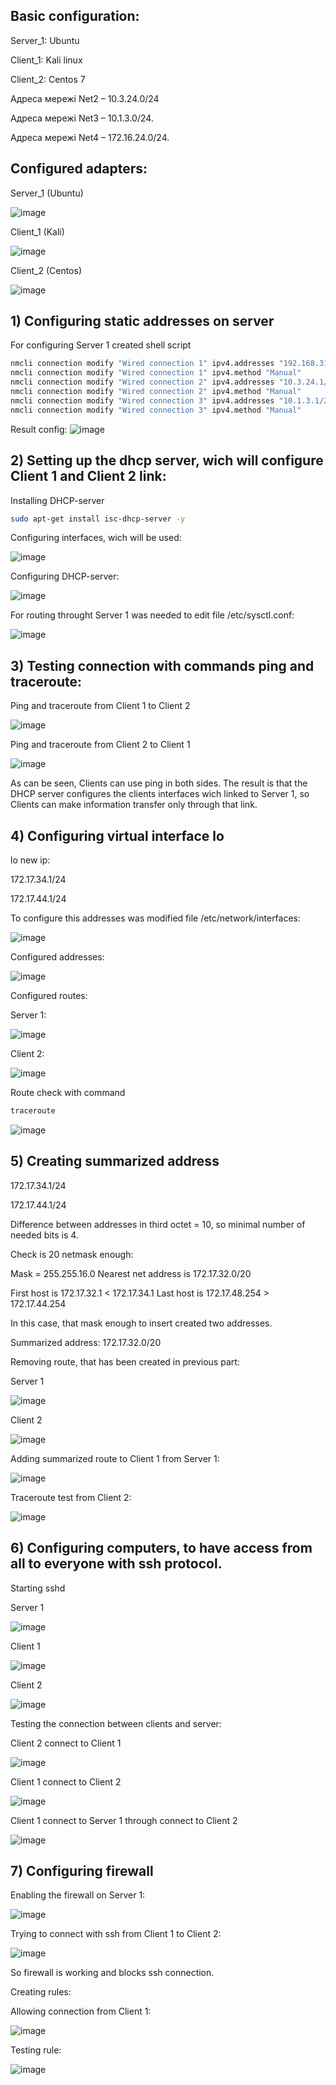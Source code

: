 
## Basic configuration:

Server_1: Ubuntu

Client_1: Kali linux

Client_2: Centos 7

Адреса мережі Net2 – 10.3.24.0/24

Адреса мережі Net3 – 10.1.3.0/24.

Адреса мережі Net4 – 172.16.24.0/24.

## Configured adapters:

Server_1 (Ubuntu)

![image](https://user-images.githubusercontent.com/113692759/214542075-597e5367-b42b-4abc-9e70-a83f9faeaf1b.png)

Client_1 (Kali)

![image](https://user-images.githubusercontent.com/113692759/214542566-8c07fe37-6d53-4ad4-8d07-8eddcd40096f.png)

Client_2 (Centos)

![image](https://user-images.githubusercontent.com/113692759/214542639-6b97eb2e-bacc-431f-b518-654f19027080.png)

## 1) Configuring static addresses on server

For configuring Server 1 created shell script
```Bash
nmcli connection modify "Wired connection 1" ipv4.addresses "192.168.31.200/24"
nmcli connection modify "Wired connection 1" ipv4.method "Manual"
nmcli connection modify "Wired connection 2" ipv4.addresses "10.3.24.1/24"
nmcli connection modify "Wired connection 2" ipv4.method "Manual"
nmcli connection modify "Wired connection 3" ipv4.addresses "10.1.3.1/24"
nmcli connection modify "Wired connection 3" ipv4.method "Manual"
```

Result config:
![image](https://user-images.githubusercontent.com/113692759/214548816-cb350dee-8d2b-46be-95ba-647fa51476d6.png)

## 2) Setting up the dhcp server, wich will configure Client 1 and Client 2 link:

Installing DHCP-server
```Bash
sudo apt-get install isc-dhcp-server -y
```

Configuring interfaces, wich will be used:

![image](https://user-images.githubusercontent.com/113692759/214551368-9881b52a-3540-4520-bcd1-84fcfaf27778.png)


Configuring DHCP-server:

![image](https://user-images.githubusercontent.com/113692759/214577780-884a26cc-0bb9-45c5-8a0e-208f14cb9caa.png)


For routing throught Server 1 was needed to edit file /etc/sysctl.conf:

![image](https://user-images.githubusercontent.com/113692759/214687268-848504c9-d58d-40cd-85f9-bf3cf4d092ee.png)

## 3) Testing connection with commands ping and traceroute:

Ping and traceroute from Client 1 to Client 2

![image](https://user-images.githubusercontent.com/113692759/214688704-4609326a-1271-4d95-b19a-cb08562b4d88.png)


Ping and traceroute from Client 2 to Client 1

![image](https://user-images.githubusercontent.com/113692759/214688095-f8c3dec4-11c7-46d8-92d7-f3dded0fc322.png)

As can be seen, Clients can use ping in both sides. The result is that the DHCP server configures the clients interfaces wich linked to Server 1, so Clients can make information transfer only through that link. 


## 4) Configuring virtual interface lo

lo new ip:

172.17.34.1/24

172.17.44.1/24

To configure this addresses was modified file /etc/network/interfaces:

![image](https://user-images.githubusercontent.com/113692759/214825665-5c314bb0-a73b-466e-bc79-bf90fb2c8a73.png)

Configured addresses:

![image](https://user-images.githubusercontent.com/113692759/214930807-2c561873-b339-45dd-bb63-33edaaba8ef3.png)

Configured routes:

Server 1:

![image](https://user-images.githubusercontent.com/113692759/214932149-a2e88511-5cfa-4d56-8567-26f55367a117.png)


Client 2:

![image](https://user-images.githubusercontent.com/113692759/214931800-d5619411-3349-4518-ab7a-542810f781e2.png)


Route check with command 
```bash 
traceroute
```

![image](https://user-images.githubusercontent.com/113692759/214932914-449861e4-3ba4-4125-8314-7d52296905cc.png)


## 5) Creating summarized address

172.17.34.1/24

172.17.44.1/24

Difference between addresses in third octet = 10, so minimal number of needed bits is 4.

Check is 20 netmask enough:

Mask = 255.255.16.0
Nearest net address is 172.17.32.0/20

First host is 172.17.32.1 < 172.17.34.1
Last host is 172.17.48.254 > 172.17.44.254

In this case, that mask enough to insert created two addresses. 

Summarized address: 172.17.32.0/20

Removing route, that has been created in previous part:

Server 1

![image](https://user-images.githubusercontent.com/113692759/214941767-c6184144-7163-41f2-8869-8dc57b65b7d9.png)

Client 2

![image](https://user-images.githubusercontent.com/113692759/214942109-bdefd1df-1669-442d-b45d-cead6bbcb393.png)


Adding summarized route to Client 1 from Server 1:

![image](https://user-images.githubusercontent.com/113692759/214942715-0dcb1d69-3332-436b-b895-60abd90d375c.png)

Traceroute test from Client 2:

![image](https://user-images.githubusercontent.com/113692759/214943122-d78b98e0-9c39-4fca-ad2f-6dc7792a14cf.png)



## 6) Configuring computers, to have access from all to everyone with ssh protocol.

Starting sshd

Server 1

![image](https://user-images.githubusercontent.com/113692759/214947944-fb44b817-4349-41a2-b03d-8cee719ee6c0.png)

Client 1

![image](https://user-images.githubusercontent.com/113692759/214948282-b34ef53e-4474-4e5c-bb4b-75513a73c5b3.png)

Client 2

![image](https://user-images.githubusercontent.com/113692759/214948387-a3300823-d32c-4c61-b69d-596f61719c23.png)

Testing the connection between clients and server:

Client 2 connect to Client 1

![image](https://user-images.githubusercontent.com/113692759/214948684-cf630807-96f3-41d9-a442-48063ead0d16.png)

Client 1 connect to Client 2

![image](https://user-images.githubusercontent.com/113692759/214948845-69ee309c-b226-4cfc-9d05-48994ed80b28.png)

Client 1 connect to Server 1 through connect to Client 2

![image](https://user-images.githubusercontent.com/113692759/214949272-9b8d89d3-845b-489c-b905-bc0553823ee8.png)


## 7) Configuring firewall

Enabling the firewall on Server 1:

![image](https://user-images.githubusercontent.com/113692759/215290747-692c4271-d8a8-422a-a7f6-2ab283a1ed2f.png)

Trying to connect with ssh from Client 1 to Client 2:

![image](https://user-images.githubusercontent.com/113692759/215290816-c828c34b-71e0-4591-8454-4c7752f6438c.png)

So firewall is working and blocks ssh connection.

Creating rules:

Allowing connection from Client 1:

![image](https://user-images.githubusercontent.com/113692759/215294777-309070fc-7240-4d8e-b9da-4a006f14ac9c.png)

Testing rule:

![image](https://user-images.githubusercontent.com/113692759/215295012-c99a93d9-b147-4af5-ba14-dbccbb17feb0.png)



